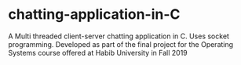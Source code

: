 # chatting-application-in-C
A Multi threaded client-server chatting application in C. Uses socket programming. Developed as part of the final project for the Operating Systems course offered at Habib University in Fall 2019
